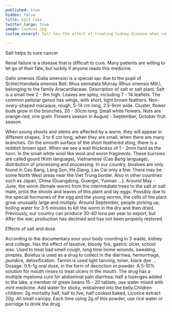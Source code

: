 ```yaml
---
published: true
hidden: false
title: Salt Cake
twitter_large: true
image: caymuoi.jpg
custom_excerpt: Salt has the effect of treating kidney disease when combined with tangerine, salt, tree level.

---
```


Salt helps to cure cancer

Renal failure is a disease that is difficult to cure. Many patients are willing to let go of their fate, but luckily if anyone reads this medicine.

Gallo sinensis (Galla sinensis) is a special sac due to the pupil of Schlechtendalia sinensis Bell. Rhus semialata Murray (Rhus sinensis Mill.), belonging to the family Anacardiaceae. Description of salt or salt plant. Salt is a small tree 2 - 8m high. Leaves are spiny, including 7 - 14 leaflets. The common petiolar genus has wings, with short, light brown feathers. Non-ovary-shaped macaque, rough, 5-14 cm long, 2.5-9cm wide. Cluster, flower buds grow in the branches, 20 - 30cm long. Small white flowers. Nuts are orange-red, one grain. Flowers season in August - September, October fruit season.

When young shoots and stems are affected by a worm, they will appear in different shapes, 3 to 6 cm long, when they are small, when there are many branches. On the smooth surface of the short feathered sting, there is a reddish brown spot. When we see a wall thickness of 1 - 2mm hard as the horn. In the small white wool like wool and worm fragments. These burrows are called gourd (Kinh language), Vietnamese (Cao Bang language), distribution of processing and processing. In our country, bivalves are only found in Cao Bang, Lang Son, Ha Giang, Lao Cai only a few. There may be some North West areas near the Viet Trung border. Also in other countries such as Japan, China (Guangdong, Guangxi, Yunnan ...). Around May - June, the worm (female worm) from the intermediate trees to the salt or salt mate, prick the shoots and leaves of this plant and lay eggs. Possibly due to the special hormones of the egg and the young worms, the cells of the plant grow unusually large and multiply. Around September, people picking up, boiling water for 3-5 minutes to kill the worm in the dry and then dried. Previously, our country can produce 30-40 tons per year to export, but After the war, production has declined and has not been properly restored.

Effects of salt and dose

According to the documentary sour sour body counting in 3 waste, kidney and college. Has the effect of laxative, bloody fire, gastric ulcer, school wax. Used to treat bad smell cough, long time home wounds, sweating, pimples. Boletus is used as a drug to collect in the diarrhea, hemorrhage, jaundice, detoxification. Tannin is used light tanning, toner, black dye ... Dosage: 0.5-1g oral dose, in the form of decoction or powder. A 5-10% solution for mouth rinses to treat ulcers in the mouth. The drug has a multiple myeloma cure for abdominal pain diarrhea: half a lozenges added to the lake, a member of green beans 15 - 20 tablets, use water mixed with mint medicine. Add water for sticky, embalmed into the belly.Children children: 3g mortality half, half to live, half cooked baked, Licorice extract 20g. All small canopy. Each time using 2g of this powder, use rice water or porridge to drink the drug

